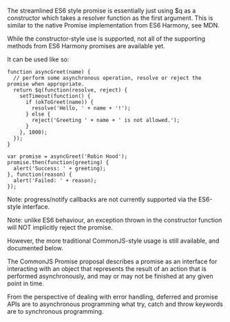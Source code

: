 The streamlined ES6 style promise is essentially just using $q as a constructor which takes a resolver function as the first argument. This is similar to the native Promise implementation from ES6 Harmony, see MDN.

While the constructor-style use is supported, not all of the supporting methods from ES6 Harmony promises are available yet.

It can be used like so:

```script
function asyncGreet(name) {
  // perform some asynchronous operation, resolve or reject the promise when appropriate.
  return $q(function(resolve, reject) {
    setTimeout(function() {
      if (okToGreet(name)) {
        resolve('Hello, ' + name + '!');
      } else {
        reject('Greeting ' + name + ' is not allowed.');
      }
    }, 1000);
  });
}

var promise = asyncGreet('Robin Hood');
promise.then(function(greeting) {
  alert('Success: ' + greeting);
}, function(reason) {
  alert('Failed: ' + reason);
});
```
Note: progress/notify callbacks are not currently supported via the ES6-style interface.

Note: unlike ES6 behaviour, an exception thrown in the constructor function will NOT implicitly reject the promise.

However, the more traditional CommonJS-style usage is still available, and documented below.

The CommonJS Promise proposal describes a promise as an interface for interacting with an object that represents the result of an action that is performed asynchronously, and may or may not be finished at any given point in time.

From the perspective of dealing with error handling, deferred and promise APIs are to asynchronous programming what try, catch and throw keywords are to synchronous programming.

